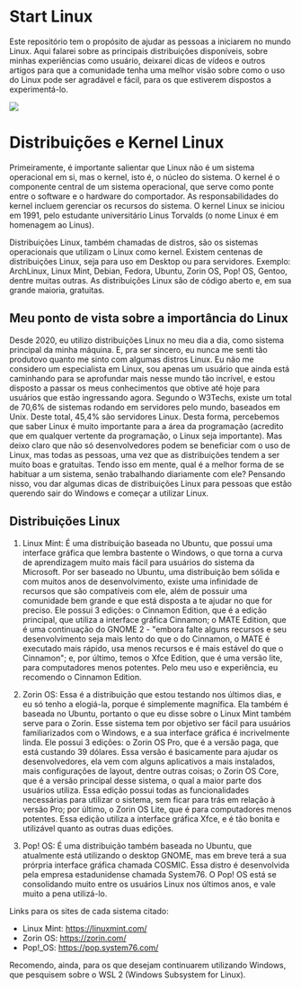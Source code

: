# Start Linux
Este repositório tem o propósito de ajudar as pessoas a iniciarem no mundo Linux. Aqui falarei sobre as principais distribuições disponíveis, sobre minhas experiências como usuário, deixarei dicas de vídeos e outros artigos para que a comunidade tenha uma melhor visão sobre como o uso do Linux pode ser agradável e fácil, para os que estiverem dispostos a experimentá-lo. 

<img src="https://images.unsplash.com/photo-1629654297299-c8506221ca97?ixlib=rb-1.2.1&ixid=MnwxMjA3fDB8MHxwaG90by1wYWdlfHx8fGVufDB8fHx8&auto=format&fit=crop&w=774&q=80">

# Distribuições e Kernel Linux 
Primeiramente, é importante salientar que Linux não é um sistema operacional em si, mas o kernel, isto é, o núcleo do sistema. O kernel é o componente central de um sistema operacional, que serve como ponte entre o software e o hardware do comportador. As responsabilidades do kernel incluem gerenciar os recursos do sistema. O kernel Linux se iniciou em 1991, pelo estudante universitário Linus Torvalds (o nome Linux é em homenagem ao Linus).

Distribuições Linux, também chamadas de distros, são os sistemas operacionais que utilizam o Linux como kernel. Existem centenas de distribuições Linux, seja para uso em Desktop ou para servidores. Exemplo: ArchLinux, Linux Mint, Debian, Fedora, Ubuntu, Zorin OS, Pop! OS, Gentoo, dentre muitas outras. As distribuições Linux são de código aberto e, em sua grande maioria, gratuitas. 


## Meu ponto de vista sobre a importância do Linux 
Desde 2020, eu utilizo distribuições Linux no meu dia a dia, como sistema principal da minha máquina. E, pra ser sincero, eu nunca me senti tão produtovo quanto me sinto com algumas distros Linux. Eu não me considero um especialista em Linux, sou apenas um usuário que ainda está caminhando para se aprofundar mais nesse mundo tão incrível, e estou disposto a passar os meus conhecimentos que obtive até hoje para usuários que estão ingressando agora. 
Segundo o W3Techs, existe um total de 70,6% de sistemas rodando em servidores pelo mundo, baseados em Unix. Deste total, 45,4% são servidores Linux. Desta forma, percebemos que saber Linux é muito importante para a área da programação (acredito que em qualquer vertente da programação, o Linux seja importante). Mas deixo claro que não só desenvolvedores podem se beneficiar com o uso de Linux, mas todas as pessoas, uma vez que as distribuições tendem a ser muito boas e gratuitas.
Tendo isso em mente, qual é a melhor forma de se habituar a um sistema, senão trabalhando diariamente com ele? Pensando nisso, vou dar algumas dicas de distribuições Linux para pessoas que estão querendo sair do Windows e começar a utilizar Linux.

## Distribuições Linux
1. Linux Mint: É uma distribuição baseada no Ubuntu, que possui uma interface gráfica que lembra bastente o Windows, o que torna a curva de aprendizagem muito mais fácil para usuários do sistema da Microsoft. Por ser baseado no Ubuntu, uma distribuição bem sólida e com muitos anos de desenvolvimento, existe uma infinidade de recursos que são compatíveis com ele, além de possuir uma comunidade bem grande e que está disposta a te ajudar no que for preciso. Ele possui 3 edições: o Cinnamon Edition, que é a edição principal, que utiliza a interface gráfica Cinnamon; o MATE Edition, que é uma continuação do GNOME 2 - "embora falte alguns recursos e seu desenvolvimento seja mais lento do que o do Cinnamon, o MATE é executado mais rápido, usa menos recursos e é mais estável do que o Cinnamon"; e, por último, temos o Xfce Edition, que é uma versão lite, para computadores menos potentes. Pelo meu uso e experiência, eu recomendo o Cinnamon Edition. 

2. Zorin OS: Essa é a distribuição que estou testando nos últimos dias, e eu só tenho a elogiá-la, porque é simplemente magnífica. Ela também é baseada no Ubuntu, portanto o que eu disse sobre o Linux Mint também serve para o Zorin. Esse sistema tem por objetivo ser fácil para usuários familiarizados com o Windows, e a sua interface gráfica é incrivelmente linda. Ele possui 3 edições: o Zorin OS Pro, que é a versão paga, que está custando 39 dólares. Essa versão é basicamente para ajudar os desenvolvedores, ela vem com alguns aplicativos a mais instalados, mais configurações de layout, dentre outras coisas; o Zorin OS Core, que é a versão principal desse sistema, o qual a maior parte dos usuários utiliza. Essa edição possui todas as funcionalidades necessárias para utilizar o sistema, sem ficar para trás em relação à versão Pro; por último, o Zorin OS Lite, que é para computadores menos potentes. Essa edição utiliza a interface gráfica Xfce, e é tão bonita e utilizável quanto as outras duas edições.  

3. Pop! OS: É uma distribuição também baseada no Ubuntu, que atualmente está utilizando o desktop GNOME, mas em breve terá a sua prórpria interface gráfica chamada COSMIC. Essa distro é desenvolvida pela empresa estadunidense chamada System76. O Pop! OS está se consolidando muito entre os usuários Linux nos últimos anos, e vale muito a pena utilizá-lo. 

Links para os sites de cada sistema citado: 
- Linux Mint: https://linuxmint.com/
- Zorin OS: https://zorin.com/
- Pop!_OS: https://pop.system76.com/

Recomendo, ainda, para os que desejam continuarem utilizando Windows, que pesquisem sobre o WSL 2 (Windows Subsystem for Linux).
